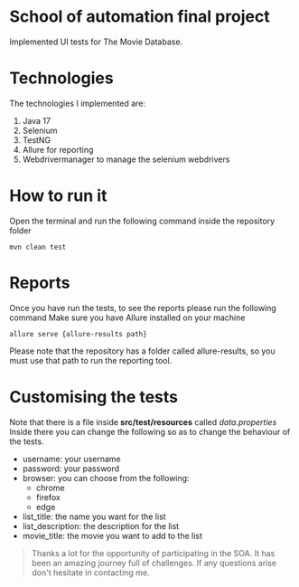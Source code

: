 # School of automation final project

Implemented UI tests for The Movie Database.

# Technologies
The technologies I implemented are: 

1. Java 17
2. Selenium
3. TestNG
4. Allure for reporting
5. Webdrivermanager to manage the selenium webdrivers

# How to run it
Open the terminal and run the following command inside the repository folder

    mvn clean test

# Reports
Once you have run the tests, to see the reports please run the following command
Make sure you have Allure installed on your machine

    allure serve {allure-results path}

Please note that the repository has a folder called allure-results, so you must use that path to run the reporting tool.

# Customising the tests
Note that there is a file inside **src/test/resources** called *data.properties* Inside there you can change the following so as to change the behaviour of the tests.

 - username: your username
 - password: your password
 - browser: you can choose from the following:
	 - chrome
	 - firefox
	 - edge
 - list_title: the name you want for the list
 - list_description: the description for the list
 - movie_title: the movie you want to add to the list

> Thanks a lot for the opportunity of participating in the SOA. It has been an amazing journey full of challenges. If any questions arise don't hesitate in contacting me. 
